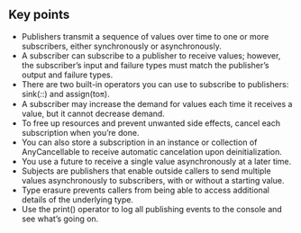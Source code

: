 ## Key points
- Publishers transmit a sequence of values over time to one or more subscribers, either synchronously or asynchronously.
- A subscriber can subscribe to a publisher to receive values; however, the subscriber’s input and failure types must match the publisher’s output and failure types.
- There are two built-in operators you can use to subscribe to publishers: sink(_:_:) and assign(to:on:).
- A subscriber may increase the demand for values each time it receives a value, but it cannot decrease demand.
- To free up resources and prevent unwanted side effects, cancel each subscription when you’re done.
- You can also store a subscription in an instance or collection of AnyCancellable to receive automatic cancelation upon deinitialization.
- You use a future to receive a single value asynchronously at a later time.
- Subjects are publishers that enable outside callers to send multiple values asynchronously to subscribers, with or without a starting value.
- Type erasure prevents callers from being able to access additional details of the underlying type.
- Use the print() operator to log all publishing events to the console and see what’s going on.
